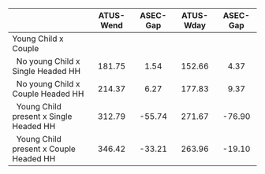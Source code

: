 
|                      |    ATUS-Wend |     ASEC-Gap |    ATUS-Wday |     ASEC-Gap |
| -------------------- | :----------: | :----------: | :----------: | :----------: |
| Young Child x Couple |              |              |              |              |
| &nbsp;&nbsp;No young Child x Single Headed HH |       181.75 |         1.54 |       152.66 |         4.37 |
| &nbsp;&nbsp;No young Child x Couple Headed HH |       214.37 |         6.27 |       177.83 |         9.37 |
| &nbsp;&nbsp;Young Child present x Single Headed HH |       312.79 |       -55.74 |       271.67 |       -76.90 |
| &nbsp;&nbsp;Young Child present x Couple Headed HH |       346.42 |       -33.21 |       263.96 |       -19.10 |

